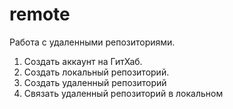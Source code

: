 # remote
Работа с удаленными репозиториями.
1. Создать аккаунт на ГитХаб.
2.  Создать локальный репозиторий.
3.  Создать удаленный репозиторий
4.  Связать удаленный репозиторий в локальном
